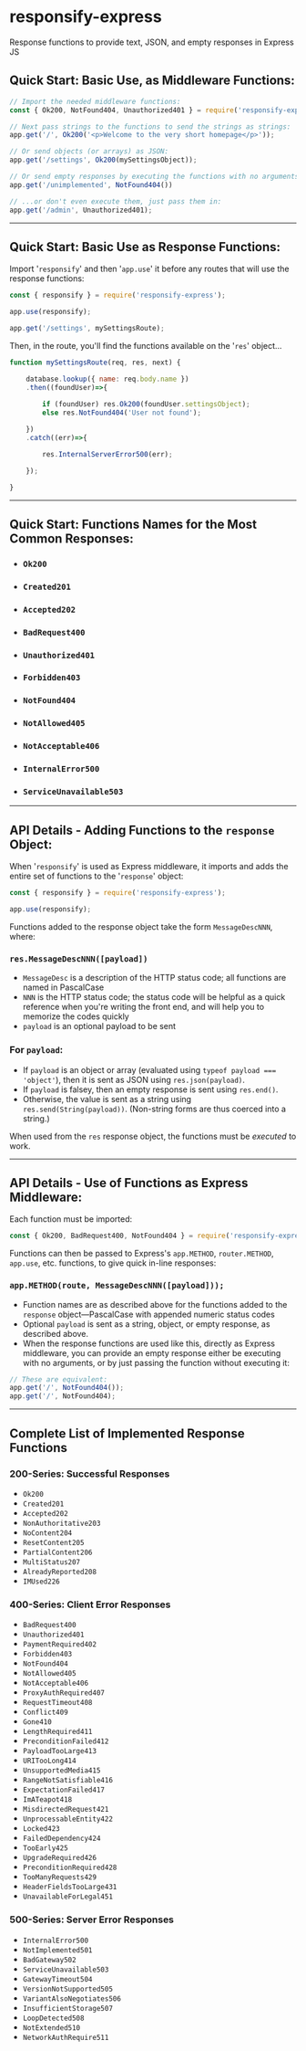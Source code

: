 # responsify-express

Response functions to provide text, JSON, and empty responses in Express JS

## Quick Start: Basic Use, as Middleware Functions:

```javascript
// Import the needed middleware functions:
const { Ok200, NotFound404, Unauthorized401 } = require('responsify-express');

// Next pass strings to the functions to send the strings as strings:
app.get('/', Ok200('<p>Welcome to the very short homepage</p>'));

// Or send objects (or arrays) as JSON:
app.get('/settings', Ok200(mySettingsObject));

// Or send empty responses by executing the functions with no arguments:
app.get('/unimplemented', NotFound404())

// ...or don't even execute them, just pass them in:
app.get('/admin', Unauthorized401);
```
***
## Quick Start: Basic Use as Response Functions:

Import '`responsify`' and then '`app.use`' it before any routes that will use the response functions:
```javascript
const { responsify } = require('responsify-express');

app.use(responsify);

app.get('/settings', mySettingsRoute);
```
Then, in the route, you'll find the functions available on the '`res`' object...
```javascript
function mySettingsRoute(req, res, next) {

    database.lookup({ name: req.body.name })
    .then((foundUser)=>{
    
        if (foundUser) res.Ok200(foundUser.settingsObject);
        else res.NotFound404('User not found');

    })
    .catch((err)=>{

        res.InternalServerError500(err);

    });

}
```
***
## Quick Start: Functions Names for the Most Common Responses:
* ### `Ok200`
* ### `Created201`
* ### `Accepted202`
* ### `BadRequest400`
* ### `Unauthorized401`
* ### `Forbidden403`
* ### `NotFound404`
* ### `NotAllowed405`
* ### `NotAcceptable406`
* ### `InternalError500`
* ### `ServiceUnavailable503`
***
## API Details - Adding Functions to the `response` Object:

When '`responsify`' is used as Express middleware, it imports and adds the entire set of functions to the '`response`' object:
```javascript
const { responsify } = require('responsify-express');

app.use(responsify);
```

Functions added to the response object take the form `MessageDescNNN`, where:
### `res.MessageDescNNN([payload])`
* `MessageDesc` is a description of the HTTP status code; all functions are named in PascalCase
* `NNN` is the HTTP status code; the status code will be helpful as a quick reference when you're writing the front end, and will help you to memorize the codes quickly
* `payload` is an optional payload to be sent

### For `payload`:
* If `payload` is an object or array (evaluated using `typeof payload === 'object'`), then it is sent as JSON using `res.json(payload)`.
* If `payload` is falsey, then an empty response is sent using `res.end()`.
* Otherwise, the value is sent as a string using `res.send(String(payload))`. (Non-string forms are thus coerced into a string.)

When used from the `res` response object, the functions must be *executed* to work.

***
## API Details - Use of Functions as Express Middleware:

Each function must be imported:

```javascript
const { Ok200, BadRequest400, NotFound404 } = require('responsify-express');
```
Functions can then be passed to Express's `app.METHOD`, `router.METHOD`, `app.use`, etc. functions, to give quick in-line responses:

### `app.METHOD(route, MessageDescNNN([payload]));`

* Function names are as described above for the functions added to the `response` object&mdash;PascalCase with appended numeric status codes
* Optional `payload` is sent as a string, object, or empty response, as described above.
* When the response functions are used like this, directly as Express middleware, you can provide an empty response either be executing with no arguments, or by just passing the function without executing it:

```javascript
// These are equivalent:
app.get('/', NotFound404());
app.get('/', NotFound404); 
```

***
## Complete List of Implemented Response Functions

### 200-Series: Successful Responses
* `Ok200`
* `Created201`
* `Accepted202`
* `NonAuthoritative203`
* `NoContent204`
* `ResetContent205`
* `PartialContent206`
* `MultiStatus207`
* `AlreadyReported208`
* `IMUsed226`

### 400-Series: Client Error Responses
* `BadRequest400`
* `Unauthorized401`
* `PaymentRequired402`
* `Forbidden403`
* `NotFound404`
* `NotAllowed405`
* `NotAcceptable406`
* `ProxyAuthRequired407`
* `RequestTimeout408`
* `Conflict409`
* `Gone410`
* `LengthRequired411`
* `PreconditionFailed412`
* `PayloadTooLarge413`
* `URITooLong414`
* `UnsupportedMedia415`
* `RangeNotSatisfiable416`
* `ExpectationFailed417`
* `ImATeapot418`
* `MisdirectedRequest421`
* `UnprocessableEntity422`
* `Locked423`
* `FailedDependency424`
* `TooEarly425`
* `UpgradeRequired426`
* `PreconditionRequired428`
* `TooManyRequests429`
* `HeaderFieldsTooLarge431`
* `UnavailableForLegal451`

### 500-Series: Server Error Responses
* `InternalError500`
* `NotImplemented501`
* `BadGateway502`
* `ServiceUnavailable503`
* `GatewayTimeout504`
* `VersionNotSupported505`
* `VariantAlsoNegotiates506`
* `InsufficientStorage507`
* `LoopDetected508`
* `NotExtended510`
* `NetworkAuthRequire511`